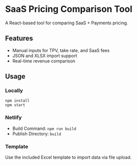 # SaaS Pricing Comparison Tool

A React-based tool for comparing SaaS + Payments pricing.

## Features

- Manual inputs for TPV, take rate, and SaaS fees
- JSON and XLSX import support
- Real-time revenue comparison

## Usage

### Locally
```
npm install
npm start
```

### Netlify
- Build Command: `npm run build`
- Publish Directory: `build`

### Template
Use the included Excel template to import data via file upload.
